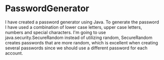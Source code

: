# PasswordGenerator
I have created a password generator using Java. To generate the password I have used a combination of lower case letters, upper case letters, numbers and special characters. I'm going to use java.security.SecureRandom instead of utilizing random, SecureRandom creates passwords that are more random, which is excellent when creating several passwords since we should use a different password for each account.
